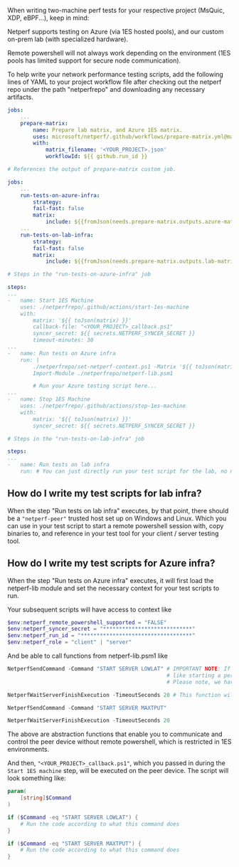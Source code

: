 When writing two-machine perf tests for your respective project (MsQuic, XDP, eBPF...), keep in mind:

Netperf supports testing on Azure (via 1ES hosted pools), and our custom on-prem lab (with specialized hardware).

Remote powershell will not always work depending on the environment (1ES pools has limited support for secure node communication).

To help write your network performance testing scripts, add the following lines of YAML to your project workflow file after checking out the netperf repo under the path "netperfrepo" and downloading any necessary artifacts.

```yaml
jobs:
    ...
    prepare-matrix:
        name: Prepare lab matrix, and Azure 1ES matrix.
        uses: microsoft/netperf/.github/workflows/prepare-matrix.yml@main
        with:
            matrix_filename: '<YOUR_PROJECT>.json'
            workflowId: ${{ github.run_id }}
```

```yaml
# References the output of prepare-matrix custom job.

jobs:
    ...
    run-tests-on-azure-infra:
        strategy:
        fail-fast: false
        matrix:
            include: ${{fromJson(needs.prepare-matrix.outputs.azure-matrix)}}
    ...
    run-tests-on-lab-infra:
        strategy:
        fail-fast: false
        matrix:
            include: ${{fromJson(needs.prepare-matrix.outputs.lab-matrix)}}
```

```yaml
# Steps in the "run-tests-on-azure-infra" job

steps:
...
-   name: Start 1ES Machine
    uses: ./netperfrepo/.github/actions/start-1es-machine
    with:
        matrix: '${{ toJson(matrix) }}'
        callback-file: "<YOUR_PROJECT>_callback.ps1"
        syncer_secret: ${{ secrets.NETPERF_SYNCER_SECRET }}
        timeout-minutes: 30
...
-   name: Run tests on Azure infra
    run: |
        ./netperfrepo/set-netperf-context.ps1 -Matrix '${{ toJson(matrix) }}' -GithubRunId '${{ github.run_id }}' -SyncerSecret '${{ secrets.NETPERF_SYNCER_SECRET }}'
        Import-Module ./netperfrepo/netperf-lib.psm1

        # Run your Azure testing script here...
...
-   name: Stop 1ES Machine
    uses: ./netperfrepo/.github/actions/stop-1es-machine
    with:
        matrix: '${{ toJson(matrix) }}'
        syncer_secret: ${{ secrets.NETPERF_SYNCER_SECRET }}
```

```yaml
# Steps in the "run-tests-on-lab-infra" job

steps:
...
-   name: Run tests on lab infra
    run: # You can just directly run your test script for the lab, no need to load any netperf modules or set any context.
```

## How do I write my test scripts for lab infra?

When the step "Run tests on lab infra" executes, by that point, there should be a `"netperf-peer"` trusted host set up on Windows and Linux. Which you can use in your test script to start a remote powershell session with, copy binaries to, and reference in your test tool for your client / server testing tool.

## How do I write my test scripts for Azure infra?

When the step "Run tests on Azure infra" executes, it will first load the netperf-lib module and set the necessary context for your test scripts to run.

Your subsequent scripts will have access to context like

```PowerShell
$env:netperf_remote_powershell_supported = "FALSE"
$env:netperf_syncer_secret = "****************************"
$env:netperf_run_id = "***********************************"
$env:netperf_role = "client" | "server"
```

And be able to call functions from netperf-lib.psm1 like

```PowerShell
NetperfSendCommand -Command "START SERVER LOWLAT" # IMPORTANT NOTE: If the command you send will trigger a case that causes "<YOUR_PROJECT>_callback.ps1" to block,
                                                  # like starting a perf server, your test tool should have a way to get the process to exit gracefully once done.
                                                  # Please note, we have found in testing that starting background processes for servers (at least for SecNetPerf) does not work.

NetperfWaitServerFinishExecution -TimeoutSeconds 20 # This function will only unblock once <YOUR_PROJECT>_callback.ps1 has finished executing. Please see the above important note.

NetperfSendCommand -Command "START SERVER MAXTPUT"

NetperfWaitServerFinishExecution -TimeoutSeconds 20
```

The above are abstraction functions that enable you to communicate and control the peer device without remote powershell, which is restricted in 1ES environments.

And then, `"<YOUR_PROJECT>_callback.ps1"`, which you passed in during the `Start 1ES machine` step, will be executed on the peer device. The script will look something like:

```PowerShell
param(
    [string]$Command
)

if ($Command -eq "START SERVER LOWLAT") {
    # Run the code according to what this command does
}

if ($Command -eq "START SERVER MAXTPUT") {
    # Run the code according to what this command does
}
```
